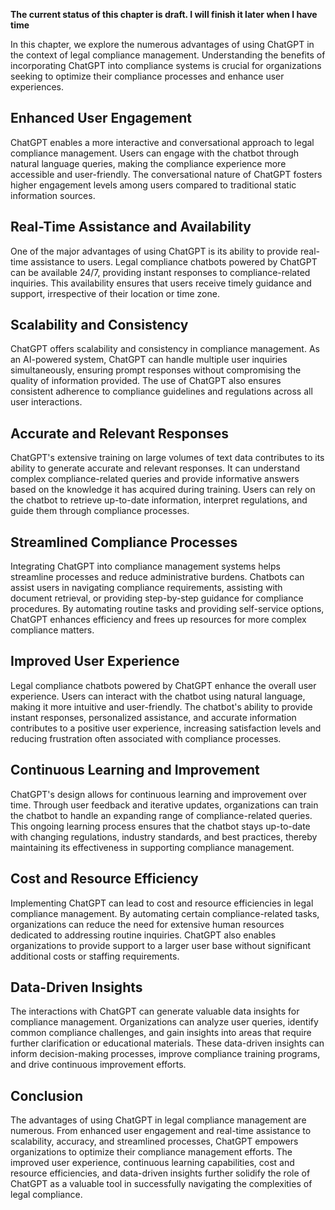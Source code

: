 **The current status of this chapter is draft. I will finish it later when I have time**

In this chapter, we explore the numerous advantages of using ChatGPT in the context of legal compliance management. Understanding the benefits of incorporating ChatGPT into compliance systems is crucial for organizations seeking to optimize their compliance processes and enhance user experiences.

Enhanced User Engagement
------------------------

ChatGPT enables a more interactive and conversational approach to legal compliance management. Users can engage with the chatbot through natural language queries, making the compliance experience more accessible and user-friendly. The conversational nature of ChatGPT fosters higher engagement levels among users compared to traditional static information sources.

Real-Time Assistance and Availability
-------------------------------------

One of the major advantages of using ChatGPT is its ability to provide real-time assistance to users. Legal compliance chatbots powered by ChatGPT can be available 24/7, providing instant responses to compliance-related inquiries. This availability ensures that users receive timely guidance and support, irrespective of their location or time zone.

Scalability and Consistency
---------------------------

ChatGPT offers scalability and consistency in compliance management. As an AI-powered system, ChatGPT can handle multiple user inquiries simultaneously, ensuring prompt responses without compromising the quality of information provided. The use of ChatGPT also ensures consistent adherence to compliance guidelines and regulations across all user interactions.

Accurate and Relevant Responses
-------------------------------

ChatGPT's extensive training on large volumes of text data contributes to its ability to generate accurate and relevant responses. It can understand complex compliance-related queries and provide informative answers based on the knowledge it has acquired during training. Users can rely on the chatbot to retrieve up-to-date information, interpret regulations, and guide them through compliance processes.

Streamlined Compliance Processes
--------------------------------

Integrating ChatGPT into compliance management systems helps streamline processes and reduce administrative burdens. Chatbots can assist users in navigating compliance requirements, assisting with document retrieval, or providing step-by-step guidance for compliance procedures. By automating routine tasks and providing self-service options, ChatGPT enhances efficiency and frees up resources for more complex compliance matters.

Improved User Experience
------------------------

Legal compliance chatbots powered by ChatGPT enhance the overall user experience. Users can interact with the chatbot using natural language, making it more intuitive and user-friendly. The chatbot's ability to provide instant responses, personalized assistance, and accurate information contributes to a positive user experience, increasing satisfaction levels and reducing frustration often associated with compliance processes.

Continuous Learning and Improvement
-----------------------------------

ChatGPT's design allows for continuous learning and improvement over time. Through user feedback and iterative updates, organizations can train the chatbot to handle an expanding range of compliance-related queries. This ongoing learning process ensures that the chatbot stays up-to-date with changing regulations, industry standards, and best practices, thereby maintaining its effectiveness in supporting compliance management.

Cost and Resource Efficiency
----------------------------

Implementing ChatGPT can lead to cost and resource efficiencies in legal compliance management. By automating certain compliance-related tasks, organizations can reduce the need for extensive human resources dedicated to addressing routine inquiries. ChatGPT also enables organizations to provide support to a larger user base without significant additional costs or staffing requirements.

Data-Driven Insights
--------------------

The interactions with ChatGPT can generate valuable data insights for compliance management. Organizations can analyze user queries, identify common compliance challenges, and gain insights into areas that require further clarification or educational materials. These data-driven insights can inform decision-making processes, improve compliance training programs, and drive continuous improvement efforts.

Conclusion
----------

The advantages of using ChatGPT in legal compliance management are numerous. From enhanced user engagement and real-time assistance to scalability, accuracy, and streamlined processes, ChatGPT empowers organizations to optimize their compliance management efforts. The improved user experience, continuous learning capabilities, cost and resource efficiencies, and data-driven insights further solidify the role of ChatGPT as a valuable tool in successfully navigating the complexities of legal compliance.

